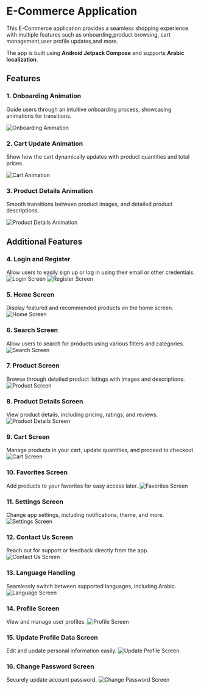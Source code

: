 # E-Commerce Application

This E-Commerce application provides a seamless shopping experience with multiple features such as onboarding,product browsing, cart management,user profile updates,and more. 

The app is built using **Android Jetpack Compose** and supports **Arabic localization**.

## Features

### 1. Onboarding Animation
Guide users through an intuitive onboarding process, showcasing animations for transitions.

![Onboarding Animation](https://github.com/your-username/your-repo/blob/main/assets/onboarding-animation.gif)

### 2. Cart Update Animation
Show how the cart dynamically updates with product quantities and total prices.

![Cart Animation](https://github.com/your-username/your-repo/blob/main/assets/cart-animation.gif)

### 3. Product Details Animation
Smooth transitions between product images, and detailed product descriptions.

![Product Details Animation](https://github.com/your-username/your-repo/blob/main/assets/product-details-animation.gif)

## Additional Features

### 4. Login and Register
Allow users to easily sign up or log in using their email or other credentials.
![Login Screen](https://github.com/user-attachments/assets/41876aae-bd42-41bf-b2d5-852a8802e865)
![Register Screen](https://github.com/user-attachments/assets/80f5c66f-e0b6-49c0-a9d6-9391866a8c23)

### 5. Home Screen
Display featured and recommended products on the home screen.
![Home Screen](https://github.com/user-attachments/assets/8345dcac-8341-4712-9fa2-6f1f40924681)

### 6. Search Screen
Allow users to search for products using various filters and categories.
![Search Screen](https://github.com/user-attachments/assets/2faa2488-2934-41ee-a63b-eddc92aeac4d)

### 7. Product Screen
Browse through detailed product listings with images and descriptions.
![Product Screen](https://github.com/user-attachments/assets/63e5858c-0568-47d7-b08f-348fc9188fbd)

### 8. Product Details Screen
View product details, including pricing, ratings, and reviews.
![Product Details Screen](https://github.com/user-attachments/assets/e5d9c9b7-fd68-42b8-9cbb-0c0e75630d87)

### 9. Cart Screen
Manage products in your cart, update quantities, and proceed to checkout.
![Cart Screen](https://github.com/user-attachments/assets/09203511-c0f3-416b-bba2-42aecbf9ad80)

### 10. Favorites Screen
Add products to your favorites for easy access later.
![Favorites Screen](https://github.com/user-attachments/assets/79c83bde-c3c8-415d-b6a5-09f14b4dceb6)

### 11. Settings Screen
Change app settings, including notifications, theme, and more.
![Settings Screen](https://github.com/user-attachments/assets/7247ca08-ffe1-480d-b66b-813201c0c910)

### 12. Contact Us Screen
Reach out for support or feedback directly from the app.
![Contact Us Screen](https://github.com/user-attachments/assets/56197e78-0ceb-42e6-a49e-1fe01af6d4c3)

### 13. Language Handling
Seamlessly switch between supported languages, including Arabic.
![Language Screen](https://github.com/user-attachments/assets/62142452-3d66-4234-8dc1-d43fd71a2736)

### 14. Profile Screen
View and manage user profiles.
![Profile Screen](https://github.com/user-attachments/assets/2f973ec6-aeff-4f90-8da3-3f698a9056ec)

### 15. Update Profile Data Screen
Edit and update personal information easily.
![Update Profile Screen](https://github.com/user-attachments/assets/a74ee2c7-def8-4a86-86f9-21ee5a822e1d)

### 16. Change Password Screen
Securely update account password.
![Change Password Screen](https://github.com/user-attachments/assets/41039a83-c37f-4ac3-993b-5c0993e94655)
